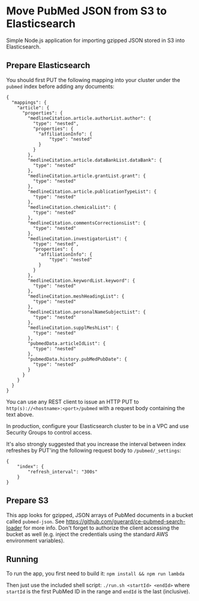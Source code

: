 # Move PubMed JSON from S3 to Elasticsearch
Simple Node.js application for importing gzipped JSON stored in S3 into
Elasticsearch.

## Prepare Elasticsearch
You should first PUT the following mapping into your cluster under the `pubmed` index before adding any documents:
```
{
  "mappings": {
    "article": {
      "properties": {
        "medlineCitation.article.authorList.author": {
          "type": "nested",
          "properties": {
          	"affiliationInfo": {
          		"type": "nested"
          	}
          }
        },
        "medlineCitation.article.dataBankList.dataBank": {
          "type": "nested" 
        },
        "medlineCitation.article.grantList.grant": {
          "type": "nested" 
        },
        "medlineCitation.article.publicationTypeList": {
          "type": "nested" 
        },
        "medlineCitation.chemicalList": {
          "type": "nested" 
        },
        "medlineCitation.commentsCorrectionsList": {
          "type": "nested" 
        },
        "medlineCitation.investigatorList": {
          "type": "nested",
          "properties": {
          	"affiliationInfo": {
          		"type": "nested"
          	}
          }
        },
        "medlineCitation.keywordList.keyword": {
          "type": "nested" 
        },
        "medlineCitation.meshHeadingList": {
          "type": "nested" 
        },
        "medlineCitation.personalNameSubjectList": {
          "type": "nested" 
        },
        "medlineCitation.supplMeshList": {
          "type": "nested" 
        },
        "pubmedData.articleIdList": {
          "type": "nested" 
        },
        "pubmedData.history.pubMedPubDate": {
          "type": "nested" 
        }
      }
    }
  }
}
```
You can use any REST client to issue an HTTP PUT to `http(s)://<hostname>:<port>/pubmed` with a request body containing the text above.

In production, configure your Elasticsearch cluster to be in a VPC and use Security Groups to control access.

It's also strongly suggested that you increase the interval between index refreshes by PUT'ing the following request body to `/pubmed/_settings`:
```
{
	"index": {
		"refresh_interval": "300s"
	}
}
```

## Prepare S3
This app looks for gzipped, JSON arrays of PubMed documents in a bucket called `pubmed-json`. See https://github.com/guerard/ce-pubmed-search-loader for more info.
Don't forget to authorize the client accessing the bucket as well (e.g. inject the credentials using the standard AWS environment variables).

## Running
To run the app, you first need to build it: `npm install && npm run lambda`

Then just use the included shell script: `./run.sh <startId> <endId>` where `startId` is the first PubMed ID in the range and `endId` is the
last (inclusive).
